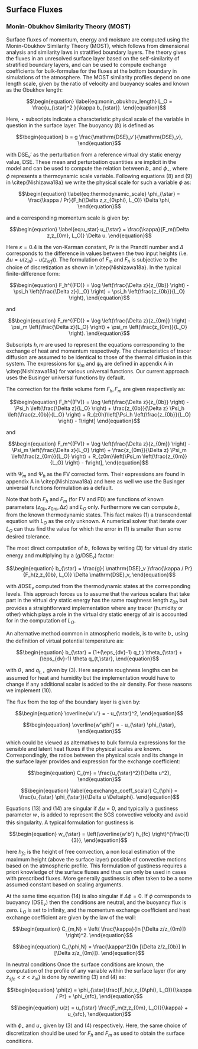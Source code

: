 ## Surface Fluxes

### Monin-Obukhov Similarity Theory (MOST)
Surface fluxes of momentum, energy and moisture are computed using the Monin-Obukhov Similarity Theory (MOST), which follows from dimensional analysis and similarity laws in stratified boundary layers. The theory gives the fluxes in an unresolved surface layer based on the self-similarity of stratified boundary layers, and can be used to compute exchange coefficients for bulk-formulae for the fluxes at the bottom boundary in simulations of the atmosphere. The MOST similarity profiles depend on one length scale, given by the ratio of velocity and buoyancy scales and known as the Obukhov length:
```math
\begin{equation}
\label{eq:monin_obukhov_length}
L_O =  \frac{u_{\star}^2 }{\kappa b_{\star}}.
\end{equation}
```
Here, ${\star}$ subscripts indicate a characteristic physical scale of the variable in question in the surface layer. The buoyancy ($b$) is defined as
```math
\begin{equation}
b = g \frac{\mathrm{DSE}_v'}{\mathrm{DSE}_v},
\end{equation}
```
with $\mathrm{DSE}_v'$ as the perturbation from a reference virtual dry static energy value, $\mathrm{DSE}$. These mean and perturbation quantities are implicit in the model and can be used to compute the relation between $b_{\star}$ and $\phi_{\star}$, where $\phi$ represents a thermoynamic scale variable. Following equations (8) and (9) in \citep{Nishizawa18a} we write the physical scale for such a variable $\phi$ as:

```math
\begin{equation}
\label{eq:thermodynamic_scale}
\phi_{\star} = \frac{\kappa / Pr}{F_h(\Delta z,z_{0\phi}, L_O)} \Delta \phi,
\end{equation}
```
and a corresponding momentum scale is given by:
```math
\begin{equation}
\label{eq:u_star}
u_{\star} = \frac{\kappa}{F_m(\Delta z,z_{0m}, L_O)} \Delta u.
\end{equation}
```

Here $\kappa = 0.4$ is the von-Karman constant, $Pr$ is the Prandtl number and $\Delta$ corresponds to the difference in values between the two input heights (i.e. $\Delta u = u(z_{in}) - u(z_{srf})$). The formulation of $F_m$ and $F_h$ is subjective to the choice of discretization as shown in \citep{Nishizawa18a}. In the typical finite-difference form: 
```math
\begin{equation}
F_h^{(FD)} = \log \left(\frac{\Delta z}{z_{0b}} \right) - \psi_h \left(\frac{\Delta z}{L_O} \right) + \psi_h \left(\frac{z_{0b}}{L_O} \right),
\end{equation}
```
and 
```math
\begin{equation}
F_m^{(FD)} = \log \left(\frac{\Delta z}{z_{0m}} \right) - \psi_m \left(\frac{\Delta z}{L_O} \right) + \psi_m \left(\frac{z_{0m}}{L_O} \right).
\end{equation}
```
Subscripts $h, m$ are used to represent the equations corresponding to the exchange of heat and momentum respectively. The characteristics of tracer diffusion are assumed to be identical to those of the thermal diffusion in this system. The expressions for $\psi_m$ and $\psi_h$ are defined in appendix A in \citep{Nishizawa18a} for various universal functions. Our current approach uses the Businger universal functions by default. 

The correction for the finite volume form $F_h, F_m$ are given respectively as:
```math
\begin{equation}
F_h^{(FV)} = \log \left(\frac{\Delta z}{z_{0b}} \right) - \Psi_h \left(\frac{\Delta z}{L_O} \right) + \frac{z_{0b}}{\Delta z} \Psi_h \left(\frac{z_{0b}}{L_O} \right) + R_{z0h}\left[\Psi_h \left(\frac{z_{0b}}{L_O} \right) - 1\right]
\end{equation}
```
and 

```math
\begin{equation}
F_m^{(FV)} = \log \left(\frac{\Delta z}{z_{0m}} \right) - \Psi_m \left(\frac{\Delta z}{L_O} \right) + \frac{z_{0m}}{\Delta z} \Psi_m \left(\frac{z_{0m}}{L_O} \right) + R_{z0m}\left[\Psi_m \left(\frac{z_{0m}}{L_O} \right) - 1\right],
\end{equation}
```
with $\Psi_m$ and $\Psi_h$ as the FV corrected form. Their expressions are found in appendix A in \citep{Nishizawa18a} and here as well we use the Businger universal functions formulation as a default. 

Note that both $F_h$ and $F_m$ (for FV and FD) are functions of known parameters ($z_{0b}, z_{0m}, \Delta z$) and $L_O$ only. Furthermore we can compute $b_{\star}$ from the known thermodynamic states. This fact makes (1) a transcendental equation with $L_O$ as the only unknown. A numerical solver that iterate over $L_O$ can thus find the value for which the error in (1) is smaller than some desired tolerance. 

The most direct computation of $b_{\star}$ follows by writing (3) for virtual dry static energy and multiplying by a $(g/\mathrm{DSE}_v)$ factor:

```math
\begin{equation}
b_{\star} = \frac{g}{ \mathrm{DSE}_v }\frac{\kappa / Pr}{F_h(z,z_{0b}, L_O)} \Delta \mathrm{DSE}_v,
\end{equation}
```
with $\Delta \mathrm{DSE}_v$ computed from the thermodynamic states at the corresponding levels. This approach forces us to assume that the various scalars that take part in the virtual dry static energy has the same roughness length $z_{0b}$ but provides a straightforward implementation where any tracer (humidity or other) which plays a role in the virtual dry static energy of air is accounted for in the computation of $L_O$. 

An alternative method common in atmospheric models, is to write $b_{\star}$ using the definition of virtual potential temperature as:

```math
\begin{equation}
b_{\star} = (1+(\eps_{dv}-1) q_t ) \theta_{\star} +  (\eps_{dv}-1) \theta q_{t,\star},
\end{equation}
```
with $\theta_{\star}$ and $q_{t,\star}$ given by (3). Here separate roughness lengths can be assumed for heat and humidity but the implementation would have to change if any additional scalar is added to the air density. For these reasons we implement (10). 

The flux from the top of the boundary layer is given by:

```math
\begin{equation}
\overline{w'u'} = - u_{\star}^2,
\end{equation}
```

```math
\begin{equation}
\overline{w'\phi'} = - u_{\star} \phi_{\star},
\end{equation}
```
which could be viewed as alternatives to bulk formula expressions for the sensible and latent heat fluxes if the physical scales are known. Correspondingly, the ratios between the physical scale and its change in the surface layer provides and expression for the exchange coefficient:
```math
\begin{equation}
    C_{m} = \frac{u_{\star}^2}{\Delta u^2},
\end{equation}
```
```math
\begin{equation}
\label{eq:exchange_coeff_scalar}
    C_{\phi} = \frac{u_{\star} \phi_{\star}}{\Delta u \Delta\phi}.
\end{equation}
```
Equations (13) and (14) are singular if $\Delta u = 0$, and typically a gustiness parameter $w_{\star}$ is added to represent the SGS convective velocity and avoid this singularity. A typical formulation for gustiness is 
```math
\begin{equation}
    w_{\star} = \left(\overline{w'b'} h_{fc} \right)^{\frac{1}{3}},
\end{equation}
```
here $h_{fc}$ is the height of free convection, a non local estimation of the maximum height (above the surface layer) possible of convective motions based on the atmospheric profile. This formulation of gustiness requires a priori knowledge of the surface fluxes and thus can only be used in cases with prescribed fluxes. More generally gustiness is often taken to be a some assumed constant based on scaling arguments.

At the same time equation (14) is also singular if $\Delta\phi = 0$. If $\phi$ corresponds to buoyancy ($\mathrm{DSE}_v$) then the conditions are neutral, and the buoyancy flux is zero. $L_O$ is set to infinity, and the momentum exchange coefficient and heat exchange coefficient are given by the law of the wall:

```math
\begin{equation}
C_{m,N} = \left( \frac{\kappa}{ln [\Delta z/z_{0m}]} \right)^2.
\end{equation}
```

```math
\begin{equation}
C_{\phi,N} = \frac{\kappa^2}{ln [\Delta z/z_{0b}] ln [\Delta z/z_{0m}]}.
\end{equation}
```
In neutral conditions 
Once the surface conditions are known, the computation of the profile of any variable within the surface layer (for any $z_{sfc} < z < z_{in}$) is done by rewriting (3) and (4) as:

```math
\begin{equation}
\phi(z) = \phi_{\star}\frac{F_h(z,z_{0\phi}, L_O)}{\kappa / Pr}  + \phi_{sfc},
\end{equation}
```

```math
\begin{equation}
u(z) = u_{\star} \frac{F_m(z,z_{0m}, L_O)}{\kappa} + u_{sfc},
\end{equation}
```

with $\phi_{\star}$ and $u_{\star}$ given by (3) and (4) respectively. Here, the same choice of discretization should be used for $F_h$ and $F_m$ as used to obtain the surface conditions. 
